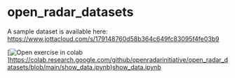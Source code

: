 # open_radar_datasets
A sample dataset is available here:
https://www.jottacloud.com/s/179148760d58b364c649fc83095f4fe03b9 

[![Open exercise in colab](https://colab.research.google.com/assets/colab-badge.svg)]https://colab.research.google.com/github/openradarinitiative/open_radar_datasets/blob/main/show_data.ipynb)[show_data.ipynb](https://colab.research.google.com/github/openradarinitiative/open_radar_datasets/blob/main/show_data.ipynb)
